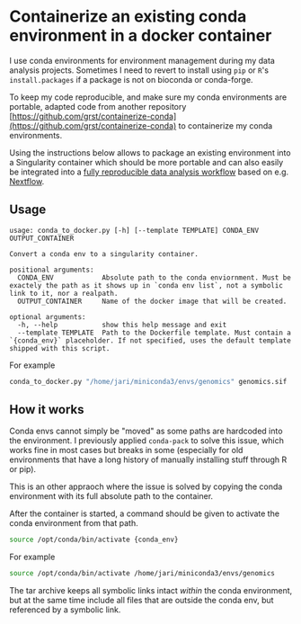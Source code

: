 
# Containerize an existing conda environment in a docker container

I use conda environments for environment management during my data
analysis projects. Sometimes I need to revert to install using `pip` or `R`'s
`install.packages` if a package is not on bioconda or conda-forge.

To keep my code reproducible, and make sure my conda environments are portable,
adapted code from another repository
[https://github.com/grst/containerize-conda](https://github.com/grst/containerize-conda)
to containerize my conda environments.

Using the instructions below allows to package an existing environment
into a Singularity container which should be more portable
and can also easily be integrated into a [fully reproducible
data analysis
workflow](https://grst.github.io/bioinformatics/2019/12/23/reportsrender.html)
based on e.g. [Nextflow](https://www.nextflow.io/).

## Usage

```
usage: conda_to_docker.py [-h] [--template TEMPLATE] CONDA_ENV OUTPUT_CONTAINER

Convert a conda env to a singularity container.

positional arguments:
  CONDA_ENV            Absolute path to the conda enviornment. Must be exactely the path as it shows up in `conda env list`, not a symbolic link to it, nor a realpath.
  OUTPUT_CONTAINER     Name of the docker image that will be created.

optional arguments:
  -h, --help           show this help message and exit
  --template TEMPLATE  Path to the Dockerfile template. Must contain a `{conda_env}` placeholder. If not specified, uses the default template shipped with this script.
```

For example

```sh
conda_to_docker.py "/home/jari/miniconda3/envs/genomics" genomics.sif
```

## How it works

Conda envs cannot simply be "moved" as some paths are hardcoded into the environment.
I previously applied `conda-pack` to solve this issue, which works fine in most cases
but breaks in some (especially for old environments that have a long history
of manually installing stuff through R or pip).

This is an other appraoch where the issue is solved by copying the conda environment
with its full absolute path to the container.

After the container is started, a command should be given to activate the conda environment
from that path.

```sh
source /opt/conda/bin/activate {conda_env}
```

For example

```sh
source /opt/conda/bin/activate /home/jari/miniconda3/envs/genomics
```

The tar archive keeps all symbolic links intact *within* the conda environment, but at the
same time include all files that are outside the conda env, but referenced by a symbolic link.
